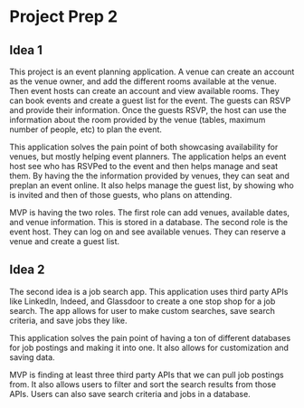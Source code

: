 # Project Prep 2

## Idea 1

This project is an event planning application. A venue can create an account as the venue owner, and add the different rooms available at the venue. Then event hosts can create an account and view available rooms. They can book events and create a guest list for the event. The guests can RSVP and provide their information. Once the guests RSVP, the host can use the information about the room provided by the venue (tables, maximum number of people, etc) to plan the event.

This application solves the pain point of both showcasing availability for venues, but mostly helping event planners. The application helps an event host see who has RSVPed to the event and then helps manage and seat them. By having the the information provided by venues, they can seat and preplan an event online. It also helps manage the guest list, by showing who is invited and then of those guests, who plans on attending.

MVP is having the two roles. The first role can add venues, available dates, and venue information. This is stored in a database. The second role is the event host. They can log on and see available venues. They can reserve a venue and create a guest list.

## Idea 2

The second idea is a job search app. This application uses third party APIs like LinkedIn, Indeed, and Glassdoor to create a one stop shop for a job search. The app allows for user to make custom searches, save search criteria, and save jobs they like.

This application solves the pain point of having a ton of different databases for job postings and making it into one. It also allows for customization and saving data.

MVP is finding at least three third party APIs that we can pull job postings from. It also allows users to filter and sort the search results from those APIs. Users can also save search criteria and jobs in a database.
